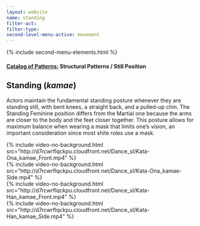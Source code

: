 ```yaml
---
layout: website
name: standing
filter-act:
filter-type:
second-level-menu-active: movement
---
```


{% include second-menu-elements.html %}

<main class="page-content">
  <div class="text-container">
    <h4><a href="/movement/">Catalog of Patterns:</a> Structural Patterns / Still Position</h4>
    <h2>Standing (<em>kamae</em>)</h2>
    <p>Actors maintain the fundamental standing posture whenever they are standing still, with bent knees, a straight back, and a pulled-up chin. The Standing Feminine position differs from the Martial one because the arms are closer to the body and the feet closer together. This posture allows for maximum balance when wearing a mask that limits one’s vision, an important consideration since most shite roles use a mask.</p>

  </div>



<div class="tabs-container">
  <div class="tabs-container__links">
    <div class="wrapper">
      <div id="tabs"></div>
    </div>
  </div>
  <div class="tabs-container__content">
    <div class="wrapper">
      <section id="tab-1" title="Feminine (front)" class="tabbed-narrative">
        {% include video-no-background.html src="http://d7rcwrflqckpu.cloudfront.net/Dance_sl/Kata-Ona_kamae_Front.mp4" %}
      </section>
      <section id="tab-2" title="Feminine (side)" class="tabbed-narrative">
        {% include video-no-background.html src="http://d7rcwrflqckpu.cloudfront.net/Dance_sl/Kata-Ona_kamae-Side.mp4" %}
      </section>
      <section id="tab-3" title="Martial (front)" class="tabbed-narrative">
        {% include video-no-background.html src="http://d7rcwrflqckpu.cloudfront.net/Dance_sl/Kata-Han_kamae_Front.mp4" %}
      </section>
      <section id="tab-4" title="Martial (side)" class="tabbed-narrative">
        {% include video-no-background.html src="http://d7rcwrflqckpu.cloudfront.net/Dance_sl/Kata-Han_kamae_Side.mp4" %}
      </section>
    </div>
  </div>
</div>
</main>
